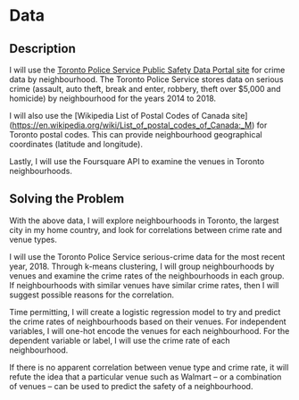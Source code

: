 # Data #

## Description ##
I will use the [Toronto Police Service Public Safety Data Portal site] for crime data by neighbourhood. The Toronto Police Service stores data on serious crime (assault, auto theft, break and enter, robbery, theft over $5,000 and homicide) by neighbourhood for the years 2014 to 2018. 

[Toronto Police Service Public Safety Data Portal site]:(https://data.torontopolice.on.ca/datasets/neighbourhood-crime-rates-boundary-file-)


I will also use the [Wikipedia List of Postal Codes of Canada site] (https://en.wikipedia.org/wiki/List_of_postal_codes_of_Canada:_M) for Toronto postal codes. This can provide neighbourhood geographical coordinates (latitude and longitude). 

Lastly, I will use the Foursquare API to examine the venues in Toronto neighbourhoods.

## Solving the Problem ##
With the above data, I will explore neighbourhoods in Toronto, the largest city in my home country, and look for correlations between crime rate and venue types.

I will use the Toronto Police Service serious-crime data for the most recent year, 2018. Through k-means clustering, I will group neighbourhoods by venues and examine the crime rates of the neighbourhoods in each group. If neighbourhoods with similar venues have similar crime rates, then I will suggest possible reasons for the correlation.

Time permitting, I will create a logistic regression model to try and predict the crime rates of neighbourhoods based on their venues. For independent variables, I will one-hot encode the venues for each neighbourhood. For the dependent variable or label, I will use the crime rate of each neighbourhood. 

If there is no apparent correlation between venue type and crime rate, it will refute the idea that a particular venue such as Walmart – or a combination of venues – can be used to predict the safety of a neighbourhood. 
